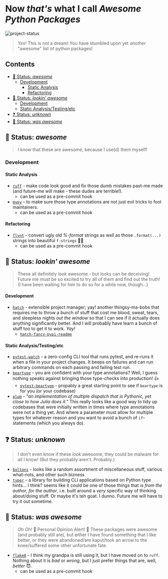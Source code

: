 # Now *that's* what I call *Awesome Python Packages*

![project-status](https://img.shields.io/badge/Status-%20Under%20Construction-yellow.svg)

> *Yes*! This is not a dream!
> You have stumbled upon yet *another* "awesome" list of python packages!

<h2> Contents </h2>

- [🤩 Status: *awesome*](#-status-awesome)
  - [Development](#development)
    - [Static Analysis](#static-analysis)
    - [Refactoring](#refactoring)
- [👀 Status: *lookin' awesome*](#-status-lookin-awesome)
  - [Development](#development-1)
  - [Static Analysis/Testing/etc](#static-analysistestingetc)
- [❓ Status: *unknown*](#-status-unknown)
- [🫡 Status: *was awesome*](#-status-was-awesome)

## 🤩 Status: *awesome*
>
> I *know* that these are awesome, because I use(d) them myself!

### Development

#### Static Analysis

- [`ruff`](https://github.com/astral-sh/ruff) - make code look good and fix those dumb mistakes past-me made (and future-me will make - these dudes are terrible!).
  - can be used as a pre-commit hook
  <!-- - ![essential](https://img.shields.io/badge/-Essential-black.svg) -->
- [`mypy`](https://github.com/python/mypy) - to make sure those type annotations are not just evil tricks to fool maintainers.
  - can be used as a pre-commit hook
  <!-- - ![essential](https://img.shields.io/badge/-Essential-black.svg) -->

#### Refactoring

- [`flynt`](https://github.com/ikamensh/flynt) - convert ugly old *%-format* strings as well as those `.format(...)` strings into beautiful `f-strings` 😮‍💨
  - can be used as a pre-commit hook

## 👀 Status: *lookin' awesome*
>
> These all definitely *look* awesome - but looks can be deceiving! Future me must be so excited to try all of them and find out the truth! (I have been waiting for him to do so for a while now, though...)
>
#### Development

- [`hatch`](https://hatch.pypa.io/latest/) - extensible project manager; yay! another thingsy-ma-bobs that requires me to throw a bunch of stuff that cost me blood, sweat, tears, and sleepless nights *out the window* so that I can see if it actually does anything significantly better. And I will probably have learn a bunch of stuff too to get it to work. *Yay!*
  - [`hatch-fancy-pypi-readme`](https://github.com/hynek/hatch-fancy-pypi-readme)

#### Static Analysis/Testing/etc

- [`pytest-watch`](https://github.com/joeyespo/pytest-watch) - a zero-config CLI tool that runs pytest, and re-runs it when a file in your project changes. It beeps on failures and can run arbitrary commands on each passing and failing test run.
- [`beartype`](https://github.com/beartype/beartype) - you are confident with your type annotations? Well, I guess nothing speaks against bringing those type-checks into production! 👍
  - [`pytest-beartype`](https://github.com/beartype/pytest-beartype) - propably a great starting point to see if `beartype` is for you (or your codebase)
- [`plum`](https://github.com/beartype/plum) - *"an implementation of multiple dispatch that is Pythonic, yet close to how Julia does it."* This really looks like a good way to tidy up codebases that were initially written in times where type annotations were not a thing yet. And where a parameter must allow for multiple types for whatever reason and you want to avoid a bunch of `if`-statements (which you always do).

## ❓ Status: *unknown*
>
> I don't even know if these *look* awesome, they could be malware for all I know! (But they probably aren't. Probably.)
>

- [`boltons`](https://github.com/mahmoud/boltons) - looks like a random assortment of miscellaneous stuff, various what-nots, and other such bizness
- [`typer`](https://github.com/tiangolo/typer) - a library for building CLI applications based on Python type hints... I think? seems like it could be one of those things that is *from the author, for the author*, i.e. built around a *very* specific way of thinking about/doing stuff. Or maybe it's teh goat. I dunno. Future me will have to try it out sometime.

## 🫡 Status: *was awesome*
>
> *Oh Oh!* 🚨 Personal Opinion Alert! 🚨 These packages were awesome (and probably still are), but either I have found something that I like better, or they were abandoned/are kaput/took an arrow to the knee/suffered some other unfortunate fate.

- [`flake8`](https://github.com/pycqa/flake8) - I think my grandpa is still using it, but I have moved on to `ruff`. Nothing about it is *bad* or *wrong*, but I just prefer things that are, well, *better* 😈.
  - can be used as a pre-commit hook
